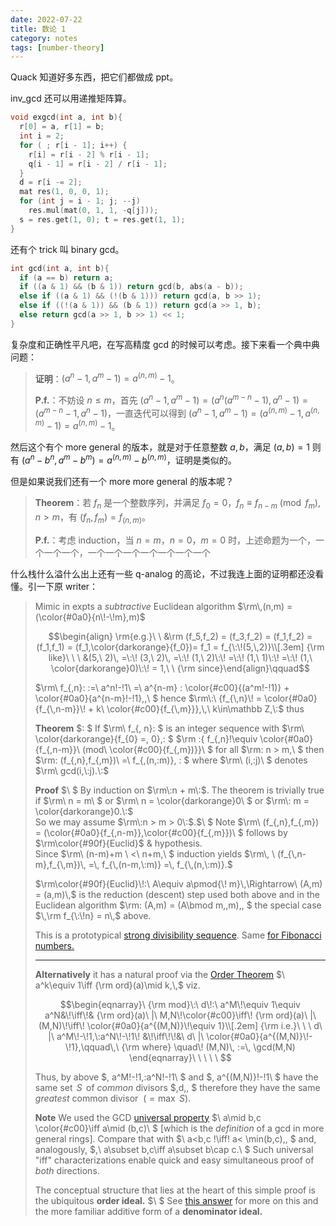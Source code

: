 ```yaml
---
date: 2022-07-22
title: 数论 1
category: notes
tags: [number-theory]
---
```


Quack 知道好多东西，把它们都做成 ppt。

inv_gcd 还可以用递推矩阵算。

```cpp
void exgcd(int a, int b){
  r[0] = a, r[1] = b;
  int i = 2;
  for ( ; r[i - 1]; i++) {
    r[i] = r[i - 2] % r[i - 1];
    q[i - 1] = r[i - 2] / r[i - 1];
  }
  d = r[i -= 2];
  mat res(1, 0, 0, 1);
  for (int j = i - 1; j; --j)
    res.mul(mat(0, 1, 1, -q[j]));
  s = res.get(1, 0); t = res.get(1, 1);
}
```

还有个 trick 叫 binary gcd。

```cpp
int gcd(int a, int b){
  if (a == b) return a;
  if ((a & 1) && (b & 1)) return gcd(b, abs(a - b));
  else if ((a & 1) && (!(b & 1))) return gcd(a, b >> 1);
  else if ((!(a & 1)) && (b & 1)) return gcd(a >> 1, b);
  else return gcd(a >> 1, b >> 1) << 1;
}
```

复杂度和正确性平凡吧，在写高精度 gcd 的时候可以考虑。接下来看一个典中典问题：

> **证明**：$(a^n-1, a^m-1) = a^{(n, m)}-1$。
>
> **P.f.**：不妨设 $n \leqslant m$，首先 $(a^n-1, a^m-1) = (a^n(a^{m-n}-1), a^n-1) = (a^{m-n}-1, a^n-1)$，一直迭代可以得到 $(a^n-1, a^m-1) = (a^{(n, m)}-1, a^{(n, m)}-1) = a^{(n, m)}-1$。

然后这个有个 more general 的版本，就是对于任意整数 $a, b$，满足 $(a, b) = 1$ 则有 $(a^n-b^n, a^m-b^m) = a^{(n, m)}-b^{(n, m)}$，证明是类似的。

但是如果说我们还有一个 more more general 的版本呢？

> **Theorem**：若 $f_n$ 是一个整数序列，并满足 $f_0 = 0$，$f_{n} \equiv f_{n-m} \pmod {f_m},n > m$，有 $(f_n, f_m) = f_{(n, m)}$。
>
> **P.f.**：考虑 induction，当 $n = m$，$n = 0$，$m = 0$ 时，上述命题为一个，一个一个一个，一个一个一个一个一个一个一个

什么栈什么溢什么出上还有一些 q-analog 的高论，不过我连上面的证明都还没看懂。引一下原 writer：

>Mimic in expts a *subtractive* Euclidean algorithm $\rm\,(n,m) = (\color{#0a0}{n\!-\!m},m)$
>
>$$\begin{align} \rm{e.g.}\ \ &\rm (f_5,f_2) = (f_3,f_2) = (f_1,f_2) = (f_1,f_1) = (f_1,\color{darkorange}{f_0})= f_1 = f_{\:\!(5,\,2)}\\[.3em]
>{\rm like}\ \ \ &(5,\ 2)\, =\:\! (3,\ 2)\, =\:\! (1,\ 2)\:\! =\:\! (1,\ 1)\:\! =\:\! (1,\ \color{darkorange}0)\:\! = 1,\ \ {\rm since}\end{align}\qquad$$
>
>$\rm\ f_{\,n}\: :=\ a^n\!-\!1\ =\ a^{n-m} \: \color{#c00}{(a^m\!-\!1)} + \color{#0a0}{a^{n-m}\!-\!1},\,\ $  hence $\rm\:\ {f_{\,n}\! = \color{#0a0}{f_{\,n-m}}\! + k\ \color{#c00}{f_{\,m}}},\,\ k\in\mathbb Z,\:$  thus
>
>**Theorem** $\: $ If $\rm\ f_{\, n}\: $ is an integer sequence with $\rm\ \color{darkorange}{f_{0} =\, 0},\: $ $\rm \:{ f_{\,n}\!\equiv \color{#0a0}{f_{\,n-m}}\ (mod\ \color{#c00}{f_{\,m})}}\ $ for all $\rm\: n > m,\ $  then $\rm\: (f_{\,n},f_{\,m})\ =\ f_{\,(n,\:m)}, \: $ where $\rm\ (i,\:j)\ $ denotes $\rm\ gcd(i,\:j).\:$
>
>**Proof** $\ $ By induction on  $\rm\:n + m\:$. The theorem is trivially true if $\rm\ n = m\ $ or $\rm\ n = \color{darkorange}0\ $ or $\rm\: m = \color{darkorange}0.\:$  
>So we may assume $\rm\:n > m > 0\:$.$\ $  Note $\rm\ (f_{\,n},f_{\,m}) = (\color{#0a0}{f_{\,n-m}},\color{#c00}{f_{\,m}})\ $ follows by $\rm\color{#90f}{Euclid}$ & hypothesis.  
>Since $\rm\ (n-m)+m \ <\ n+m,\ $ induction yields $\rm\, \ (f_{\,n-m},f_{\,m})\, =\, f_{\,(n-m,\:m)} =\, f_{\,(n,\:m)}.$
>
>
>$\rm\color{#90f}{Euclid}\!:\ A\equiv a\pmod{\! m}\,\Rightarrow\ (A,m) = (a,m)\,$ is the reduction (descent) step used both above and in the Euclidean algorithm $\rm\: (A,m) = (A\bmod m,\,m),\, $ the special case $\,\rm f_{\:\!n} = n\,$ above.
>
>This is a prototypical [strong divisibility sequence](https://en.wikipedia.org/wiki/Divisibility_sequence). Same [for Fibonacci numbers.](https://math.stackexchange.com/a/60353/242)
>
>
>---
>
>**Alternatively** it has a natural proof via the [Order Theorem](https://math.stackexchange.com/a/127118/242) $\ a^k\equiv 1\iff {\rm ord}(a)\mid k,\,$ viz. 
>
>
>$$\begin{eqnarray}\ {\rm mod}\:\ d\!:\  a^M\!\equiv 1\equiv a^N&\!\iff\!& {\rm ord}(a)\ |\ M,N\!\color{#c00}\iff\! {\rm ord}(a)\ |\ (M,N)\!\iff\! \color{#0a0}{a^{(M,N)}\!\equiv 1}\\[.2em]
>{\rm i.e.}\ \ \ d\ |\ a^M\!-\!1,\:a^N\!-\!1\! &\!\iff\!\!&\ d\ |\ \color{#0a0}{a^{(M,N)}\!-\!1},\qquad\,\ {\rm where} \quad\! (M,N)\, :=\, \gcd(M,N)
>\end{eqnarray}\ \ \ \ \ $$
>
>Thus, by above $\, a^M\!-\!1,\:a^N\!-\!1\ $ and $\, a^{(M,N)}\!-\!1\ $  have the same set $\,S\,$ of *common* divisors $\,d,\, $ therefore they have the same *greatest* common divisor $\ (= \max\ S).$
>
>**Note**  We  used the GCD [universal property](https://math.stackexchange.com/a/88411/242)  $\ a\mid b,c \color{#c00}\iff a\mid (b,c)\ $ [which is the *definition* of a gcd in more general rings].  Compare that with $\ a<b,c \!\iff\! a< \min(b,c),\, $ and, analogously, $\,\  a\subset b,c\iff a\subset b\cap c.\ $ Such universal "iff" characterizations enable quick and easy simultaneous proof of *both* directions.
>
>The conceptual structure that lies at the heart of this simple proof is the ubiquitous **order ideal.** $\ $ See [this answer][1] for more on this and the more familiar additive form of a **denominator ideal.**
>
>
>[1]:https://math.stackexchange.com/questions/4713/if-the-order-divides-a-prime-p-then-the-order-is-p-or-1/4715#4715
>[2]:https://math.stackexchange.com/questions/7473/number-theory-proving-question/7561#7561
>[3]:https://math.stackexchange.com/questions/7473/number-theory-proving-question/7479#7479
    
